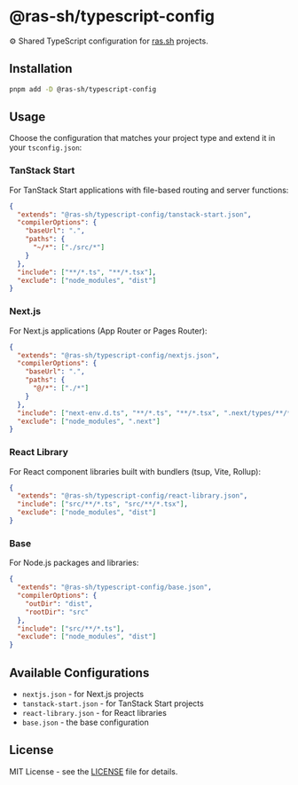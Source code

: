 # @ras-sh/typescript-config

⚙️ Shared TypeScript configuration for [ras.sh](https://ras.sh) projects.

## Installation

```bash
pnpm add -D @ras-sh/typescript-config
```

## Usage

Choose the configuration that matches your project type and extend it in your `tsconfig.json`:

### TanStack Start

For TanStack Start applications with file-based routing and server functions:

```json
{
  "extends": "@ras-sh/typescript-config/tanstack-start.json",
  "compilerOptions": {
    "baseUrl": ".",
    "paths": {
      "~/*": ["./src/*"]
    }
  },
  "include": ["**/*.ts", "**/*.tsx"],
  "exclude": ["node_modules", "dist"]
}
```

### Next.js

For Next.js applications (App Router or Pages Router):

```json
{
  "extends": "@ras-sh/typescript-config/nextjs.json",
  "compilerOptions": {
    "baseUrl": ".",
    "paths": {
      "@/*": ["./*"]
    }
  },
  "include": ["next-env.d.ts", "**/*.ts", "**/*.tsx", ".next/types/**/*.ts"],
  "exclude": ["node_modules", ".next"]
}
```

### React Library

For React component libraries built with bundlers (tsup, Vite, Rollup):

```json
{
  "extends": "@ras-sh/typescript-config/react-library.json",
  "include": ["src/**/*.ts", "src/**/*.tsx"],
  "exclude": ["node_modules", "dist"]
}
```

### Base

For Node.js packages and libraries:

```json
{
  "extends": "@ras-sh/typescript-config/base.json",
  "compilerOptions": {
    "outDir": "dist",
    "rootDir": "src"
  },
  "include": ["src/**/*.ts"],
  "exclude": ["node_modules", "dist"]
}
```

## Available Configurations

- `nextjs.json` - for Next.js projects
- `tanstack-start.json` - for TanStack Start projects
- `react-library.json` - for React libraries
- `base.json` - the base configuration

## License

MIT License - see the [LICENSE](LICENSE) file for details.
